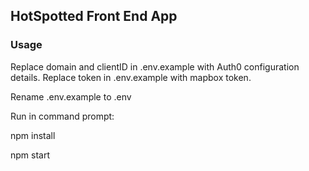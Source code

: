 ## HotSpotted Front End App

### Usage

Replace domain and clientID in .env.example with Auth0 configuration details.
Replace token in .env.example with mapbox token.

Rename .env.example to .env

Run in command prompt:

npm install

npm start
